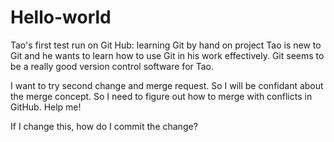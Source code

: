 # Hello-world
Tao's first test run on Git Hub: learning Git by hand on project
Tao is new to Git and he wants to learn how to use Git in his work effectively.
Git seems to be a really good version control software for Tao. 

I want to try second change and merge request. So I will be confidant about the merge concept.
So I need to figure out how to merge with conflicts in GitHub. Help me!

If I change this, how do I commit the change?

